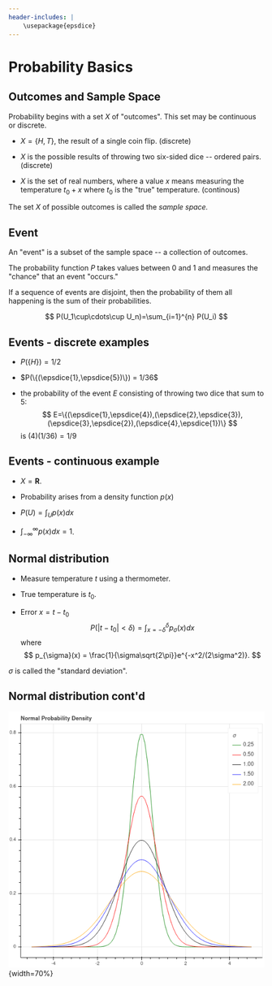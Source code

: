```yaml
---
header-includes: |
	\usepackage{epsdice}
---
```

# Probability Basics


## Outcomes and Sample Space

Probability begins with a set $X$ of  "outcomes".  This set may be continuous or discrete.

- $X=\{H,T\}$, the result of a single coin flip. (discrete)

- $X$ is the possible results of throwing two six-sided dice -- ordered pairs. (discrete)

- $X$ is the set of real numbers, where a value $x$ means measuring the temperature $t_0+x$
where $t_0$ is the "true" temperature. (continous)

The set $X$ of possible outcomes is called the *sample space.*




## Event

An "event" is a subset of the sample space -- a collection of outcomes.

The probability function $P$ takes values between $0$ and $1$ and measures the "chance" that
an event "occurs."

If a sequence of events are disjoint, then the probability of them all happening is the sum
of their probabilities.

$$
P(U_1\cup\cdots\cup U_n)=\sum_{i=1}^{n} P(U_i)
$$




## Events - discrete examples

- $P(\{H\})=1/2$

- $P(\{(\epsdice{1},\epsdice{5})\}) = 1/36$

- the probability of the event $E$ consisting of throwing two dice that sum to 5:
$$
E=\{(\epsdice{1},\epsdice{4}),(\epsdice{2},\epsdice{3}),(\epsdice{3},\epsdice{2}),(\epsdice{4},\epsdice{1})\}
$$
is $(4)(1/36)=1/9$



## Events - continuous example

- $X=\mathbf{R}$.

- Probability arises from a density function $p(x)$

- $P(U) = \int_{U} p(x)dx$

- $\int_{-\infty}^{\infty}p(x)dx=1$.



## Normal distribution

- Measure temperature $t$ using a thermometer.  

- True temperature is $t_{0}$.

- Error $x=t-t_{0}$
$$
P(|t-t_{0}|<\delta) =\int_{x=-\delta}^{\delta} p_{\sigma}(x)dx
$$
where
$$
p_{\sigma}(x) = \frac{1}{\sigma\sqrt{2\pi}}e^{-x^2/(2\sigma^2)}.
$$

$\sigma$ is called the "standard deviation".



## Normal distribution cont'd

![Normal Distributions](../img/density.png){width=70%}




